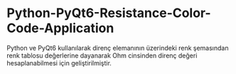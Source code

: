 # Python-PyQt6-Resistance-Color-Code-Application
Python ve PyQt6 kullanılarak direnç elemanının üzerindeki renk şemasından renk tablosu değerlerine dayanarak Ohm cinsinden direnç değeri hesaplanabilmesi için geliştirilmiştir.
